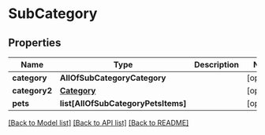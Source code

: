 # SubCategory

## Properties
Name | Type | Description | Notes
------------ | ------------- | ------------- | -------------
**category** | **AllOfSubCategoryCategory** |  | [optional] 
**category2** | [**Category**](Category.md) |  | [optional] 
**pets** | **list[AllOfSubCategoryPetsItems]** |  | [optional] 

[[Back to Model list]](../README.md#documentation-for-models) [[Back to API list]](../README.md#documentation-for-api-endpoints) [[Back to README]](../README.md)

